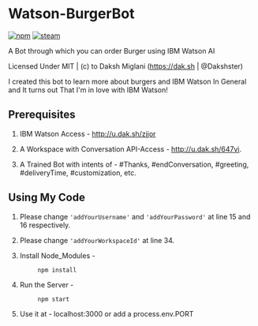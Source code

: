 # Watson-BurgerBot
[![npm](https://img.shields.io/npm/l/express.svg?style=flat-square)](https://github.com/Dakshster/Url-Shortener/blob/master/LICENSE)
[![steam](https://img.shields.io/badge/steam-donate-green.svg?style=flat-square)](http://gg.gg/dmtrade)

A Bot through which you can order Burger using IBM Watson AI

Licensed Under MIT | (c) to Daksh Miglani (https://dak.sh | @Dakshster)

I created this bot to learn more about burgers and IBM Watson In General and It turns out That I'm in love with IBM Watson!

## Prerequisites

1. IBM Watson Access - http://u.dak.sh/zjjor

2. A Workspace with Conversation API-Access - http://u.dak.sh/647vi.

3. A Trained Bot with intents of - #Thanks, #endConversation, #greeting, #deliveryTime, #customization, etc.

## Using My Code

1. Please change `'addYourUsername'` and `'addYourPassword'` at line 15 and 16 respectively.

2. Please change `'addYourWorkspaceId'` at line 34.

3. Install Node_Modules -

            npm install

4. Run the Server - 

            npm start
            
5. Use it at - localhost:3000 or add a process.env.PORT     
